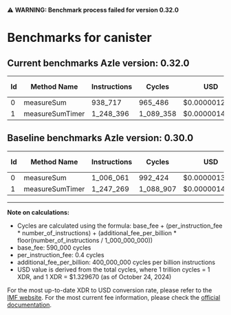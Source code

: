 ⚠️ **WARNING: Benchmark process failed for version 0.32.0**

# Benchmarks for canister

## Current benchmarks Azle version: 0.32.0

| Id  | Method Name     | Instructions | Cycles    | USD           | USD/Million Calls | Change                             |
| --- | --------------- | ------------ | --------- | ------------- | ----------------- | ---------------------------------- |
| 0   | measureSum      | 938_717      | 965_486   | $0.0000012838 | $1.28             | <font color="green">-67_344</font> |
| 1   | measureSumTimer | 1_248_396    | 1_089_358 | $0.0000014485 | $1.44             | <font color="red">+1_127</font>    |

## Baseline benchmarks Azle version: 0.30.0

| Id  | Method Name     | Instructions | Cycles    | USD           | USD/Million Calls |
| --- | --------------- | ------------ | --------- | ------------- | ----------------- |
| 0   | measureSum      | 1_006_061    | 992_424   | $0.0000013196 | $1.31             |
| 1   | measureSumTimer | 1_247_269    | 1_088_907 | $0.0000014479 | $1.44             |

---

**Note on calculations:**

- Cycles are calculated using the formula: base_fee + (per_instruction_fee \* number_of_instructions) + (additional_fee_per_billion \* floor(number_of_instructions / 1_000_000_000))
- base_fee: 590_000 cycles
- per_instruction_fee: 0.4 cycles
- additional_fee_per_billion: 400_000_000 cycles per billion instructions
- USD value is derived from the total cycles, where 1 trillion cycles = 1 XDR, and 1 XDR = $1.329670 (as of October 24, 2024)

For the most up-to-date XDR to USD conversion rate, please refer to the [IMF website](https://www.imf.org/external/np/fin/data/rms_sdrv.aspx).
For the most current fee information, please check the [official documentation](https://internetcomputer.org/docs/current/developer-docs/gas-cost#execution).
